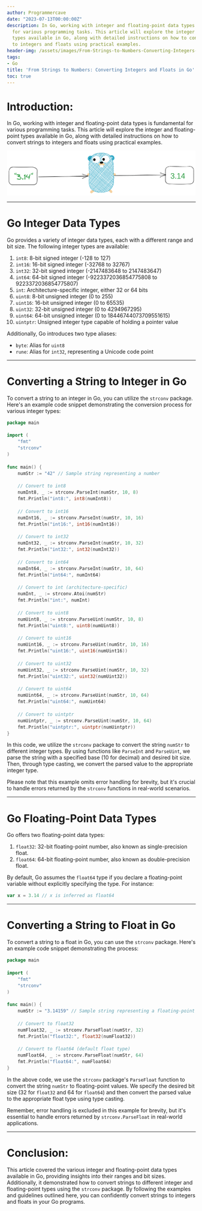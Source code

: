 ```yaml
---
author: Programmercave
date: "2023-07-13T00:00:00Z"
description: In Go, working with integer and floating-point data types is fundamental
  for various programming tasks. This article will explore the integer and floating-point
  types available in Go, along with detailed instructions on how to convert strings
  to integers and floats using practical examples.
header-img: /assets/images/From-Strings-to-Numbers-Converting-Integers-and-Floats-in-Go/go-string-to-int.png
tags:
- Go
title: 'From Strings to Numbers: Converting Integers and Floats in Go'
toc: true
---
```

# Introduction:

In Go, working with integer and floating-point data types is fundamental for various programming tasks. This article will explore the integer and floating-point types available in Go, along with detailed instructions on how to convert strings to integers and floats using practical examples.

![From Strings to Numbers: Converting Integers and Floats in Go](/assets/images/From-Strings-to-Numbers-Converting-Integers-and-Floats-in-Go/go-string-to-int.png)

---



# Go Integer Data Types

Go provides a variety of integer data types, each with a different range and bit size. The following integer types are available:

1. `int8`: 8-bit signed integer (-128 to 127)
2. `int16`: 16-bit signed integer (-32768 to 32767)
3. `int32`: 32-bit signed integer (-2147483648 to 2147483647)
4. `int64`: 64-bit signed integer (-9223372036854775808 to 9223372036854775807)
5. `int`: Architecture-specific integer, either 32 or 64 bits
6. `uint8`: 8-bit unsigned integer (0 to 255)
7. `uint16`: 16-bit unsigned integer (0 to 65535)
8. `uint32`: 32-bit unsigned integer (0 to 4294967295)
9. `uint64`: 64-bit unsigned integer (0 to 18446744073709551615)
10. `uintptr`: Unsigned integer type capable of holding a pointer value

Additionally, Go introduces two type aliases:
- `byte`: Alias for `uint8`
- `rune`: Alias for `int32`, representing a Unicode code point

---



# Converting a String to Integer in Go

To convert a string to an integer in Go, you can utilize the `strconv` package. Here's an example code snippet demonstrating the conversion process for various integer types:

```go
package main

import (
	"fmt"
	"strconv"
)

func main() {
	numStr := "42" // Sample string representing a number

	// Convert to int8
	numInt8, _ := strconv.ParseInt(numStr, 10, 8)
	fmt.Println("int8:", int8(numInt8))

	// Convert to int16
	numInt16, _ := strconv.ParseInt(numStr, 10, 16)
	fmt.Println("int16:", int16(numInt16))

	// Convert to int32
	numInt32, _ := strconv.ParseInt(numStr, 10, 32)
	fmt.Println("int32:", int32(numInt32))

	// Convert to int64
	numInt64, _ := strconv.ParseInt(numStr, 10, 64)
	fmt.Println("int64:", numInt64)

	// Convert to int (architecture-specific)
	numInt, _ := strconv.Atoi(numStr)
	fmt.Println("int:", numInt)

	// Convert to uint8
	numUint8, _ := strconv.ParseUint(numStr, 10, 8)
	fmt.Println("uint8:", uint8(numUint8))

	// Convert to uint16
	numUint16, _ := strconv.ParseUint(numStr, 10, 16)
	fmt.Println("uint16:", uint16(numUint16))

	// Convert to uint32
	numUint32, _ := strconv.ParseUint(numStr, 10, 32)
	fmt.Println("uint32:", uint32(numUint32))

	// Convert to uint64
	numUint64, _ := strconv.ParseUint(numStr, 10, 64)
	fmt.Println("uint64:", numUint64)

	// Convert to uintptr
	numUintptr, _ := strconv.ParseUint(numStr, 10, 64)
	fmt.Println("uintptr:", uintptr(numUintptr))
}
```

In this code, we utilize the `strconv` package to convert the string `numStr` to different integer types. By using functions like `ParseInt` and `ParseUint`, we parse the string with a specified base (10 for decimal) and desired bit size. Then, through type casting, we convert the parsed value to the appropriate integer type.

Please note that this example omits error handling for brevity, but it's crucial to handle errors returned by the `strconv` functions in real-world scenarios.

---



# Go Floating-Point Data Types

Go offers two floating-point data types:

1. `float32`: 32-bit floating-point number, also known as single-precision float.
2. `float64`: 64-bit floating-point number, also known as double-precision float.

By default, Go assumes the `float64` type if you declare a floating-point variable without explicitly specifying the type. For instance:

```go
var x = 3.14 // x is inferred as float64
```

---



# Converting a String to Float in Go

To convert a string to a float in Go, you can use the `strconv` package. Here's an example code snippet demonstrating the process:

```go
package main

import (
	"fmt"
	"strconv"
)

func main() {
	numStr := "3.14159" // Sample string representing a floating-point number

	// Convert to float32
	numFloat32, _ := strconv.ParseFloat(numStr, 32)
	fmt.Println("float32:", float32(numFloat32))

	// Convert to float64 (default float type)
	numFloat64, _ := strconv.ParseFloat(numStr, 64)
	fmt.Println("float64:", numFloat64)
}
```

In the above code, we use the `strconv` package's `ParseFloat` function to convert the string `numStr` to floating-point values. We specify the desired bit size (32 for `float32` and 64 for `float64`) and then convert the parsed value to the appropriate float type using type casting.

Remember, error handling is excluded in this example for brevity, but it's essential to handle errors returned by `strconv.ParseFloat` in real-world applications.

---



# Conclusion:

This article covered the various integer and floating-point data types available in Go, providing insights into their ranges and bit sizes. Additionally, it demonstrated how to convert strings to different integer and floating-point types using the `strconv` package. By following the examples and guidelines outlined here, you can confidently convert strings to integers and floats in your Go programs.